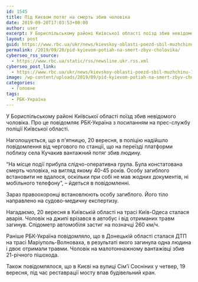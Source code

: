 ```yaml
---
id: 1545
title: Під Києвом потяг на смерть збив чоловіка
date: 2019-09-20T17:03:53+00:00
author: user
excerpt: У Бориспільському районі Київської області поїзд збив невідомого чоловіка. Про це повідомляє РБК-Україна з посиланням на прес-службу поліції Київської області. Наголошується,...
layout: post
guid: https://www.rbc.ua/ukr/news/kievskoy-oblasti-poezd-sbil-muzhchinu-1568997064.html
permalink: /2019/09/20/pid-kyievom-potiah-na-smert-zbyv-cholovika/
cyberseo_rss_source:
  - https://www.rbc.ua/static/rss/newsline.ukr.rss.xml
cyberseo_post_link:
  - https://www.rbc.ua/ukr/news/kievskoy-oblasti-poezd-sbil-muzhchinu-1568997064.html
image: /wp-content/uploads/2019/09/pid-kyievom-potiah-na-smert-zbyv-cholovika.jpg
categories:
  - Головне
tags:
  - РБК-Україна
---
```

У Бориспільському районі Київської області поїзд збив невідомого чоловіка. Про це повідомляє РБК-Україна з посиланням на прес-службу поліції Київської області.

Наголошується, що в п'ятницю, 20 вересня, в поліцію надійшло повідомлення від чергового по станції, що на переїзді платформи поблизу села Кучакив вантажний потяг збив людину.

&#8220;На місце події прибула слідчо-оперативна група. Була констатована смерть чоловіка, на вигляд якому 40-45 років. Особу загиблого встановити не вдалося, оскільки при собі не мав жодних документів, ні мобільного телефону&#8221;, &#8211; йдеться в повідомленні.

Зараз правоохоронці встановлюють особу загиблого. Його тіло направлено на судово-медичну експертизу.

Нагадаємо, 20 вересня в Київській області на трасі Київ-Одеса сталася аварія. Чоловік на джипі врізався в автобус і від отриманих травм загинув. Спідометр автомобіля застиг на позначці 260 км/ч.

Раніше РБК-Україна повідомляло, що в Донецькій області сталася ДТП на трасі Маріуполь-Волноваха, в результаті якого загинула одна людина і двоє отримали травми. Чоловік на малотоннажному вантажівці збив 21-річного пішохода.

Також повідомлялося, що в Києві на вулиці Сім'ї Сосніних у четвер, 19 вересня, під час реставрації мосту впав будівельний кран.